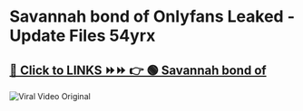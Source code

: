 
 # Savannah bond of Onlyfans Leaked - Update Files 54yrx

## <h2><a href="https://clipsfans.com/Savannah_bond_of&ref=git">🔗 Click to LINKS ⏩⏩ 👉 🟢 Savannah bond of </a></h2>

<a href="https://clipsfans.com/Savannah_bond_of&ref=git" rel="nofollow" data-target="animated-image.originalLink"><img src="https://i.ibb.co.com/xMMVF88/686577567.gif" alt="Viral Video Original" style="max-width: 100%; display: inline-block;" data-target="animated-image.originalImage"></a>

